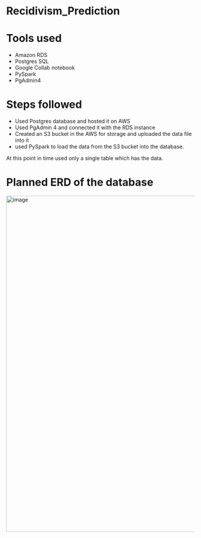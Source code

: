 # Recidivism_Prediction

# Tools used

- Amazon RDS
- Postgres SQL
- Google Collab notebook
- PySpark
- PgAdmin4

# Steps followed
- Used Postgres database and hosted it on AWS
- Used PgAdmin 4 and connected it with the RDS instance
- Created an S3 bucket in the AWS for storage and uploaded the data file into it
- used PySpark to load the data from the S3 bucket into the database.

At this point in time used only a single table which has the data.

# Planned ERD of the database

<img width="899" alt="image" src="https://user-images.githubusercontent.com/104597335/191867368-470f1705-b46a-466a-ae7f-1e789ecb2ec2.png">
